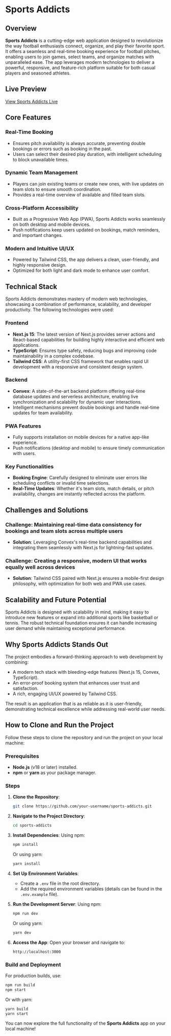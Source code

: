 # Sports Addicts

## Overview
**Sports Addicts** is a cutting-edge web application designed to revolutionize the way football enthusiasts connect, organize, and play their favorite sport. It offers a seamless and real-time booking experience for football pitches, enabling users to join games, select teams, and organize matches with unparalleled ease. The app leverages modern technologies to deliver a powerful, responsive, and feature-rich platform suitable for both casual players and seasoned athletes.

## Live Preview
[View Sports Addicts Live](https://sports-addicts.vercel.app/)

## Core Features
### Real-Time Booking
- Ensures pitch availability is always accurate, preventing double bookings or errors such as booking in the past.
- Users can select their desired play duration, with intelligent scheduling to block unavailable times.

### Dynamic Team Management
- Players can join existing teams or create new ones, with live updates on team slots to ensure smooth coordination.
- Provides a real-time overview of available and filled team slots.

### Cross-Platform Accessibility
- Built as a Progressive Web App (PWA), Sports Addicts works seamlessly on both desktop and mobile devices.
- Push notifications keep users updated on bookings, match reminders, and important changes.

### Modern and Intuitive UI/UX
- Powered by Tailwind CSS, the app delivers a clean, user-friendly, and highly responsive design.
- Optimized for both light and dark mode to enhance user comfort.

## Technical Stack
Sports Addicts demonstrates mastery of modern web technologies, showcasing a combination of performance, scalability, and developer productivity. The following technologies were used:

### Frontend
- **Next.js 15**: The latest version of Next.js provides server actions and React-based capabilities for building highly interactive and efficient web applications.
- **TypeScript**: Ensures type safety, reducing bugs and improving code maintainability in a complex codebase.
- **Tailwind CSS**: A utility-first CSS framework that enables rapid UI development with a responsive and consistent design system.

### Backend
- **Convex**: A state-of-the-art backend platform offering real-time database updates and serverless architecture, enabling live synchronization and scalability for dynamic user interactions.
- Intelligent mechanisms prevent double bookings and handle real-time updates for team availability.

### PWA Features
- Fully supports installation on mobile devices for a native app-like experience.
- Push notifications (desktop and mobile) to ensure timely communication with users.

### Key Functionalities
- **Booking Engine**: Carefully designed to eliminate user errors like scheduling conflicts or invalid time selections.
- **Real-Time Updates**: Whether it's team slots, match details, or pitch availability, changes are instantly reflected across the platform.

## Challenges and Solutions
### Challenge: Maintaining real-time data consistency for bookings and team slots across multiple users
- **Solution**: Leveraging Convex's real-time backend capabilities and integrating them seamlessly with Next.js for lightning-fast updates.

### Challenge: Creating a responsive, modern UI that works equally well across devices
- **Solution**: Tailwind CSS paired with Next.js ensures a mobile-first design philosophy, with optimization for both web and PWA use cases.

## Scalability and Future Potential
Sports Addicts is designed with scalability in mind, making it easy to introduce new features or expand into additional sports like basketball or tennis. The robust technical foundation ensures it can handle increasing user demand while maintaining exceptional performance.

## Why Sports Addicts Stands Out
The project embodies a forward-thinking approach to web development by combining:
- A modern tech stack with bleeding-edge features (Next.js 15, Convex, TypeScript).
- An error-proof booking system that enhances user trust and satisfaction.
- A rich, engaging UI/UX powered by Tailwind CSS.

The result is an application that is as reliable as it is user-friendly, demonstrating technical excellence while addressing real-world user needs.

## How to Clone and Run the Project
Follow these steps to clone the repository and run the project on your local machine:

### Prerequisites
- **Node.js** (v18 or later) installed.
- **npm** or **yarn** as your package manager.

### Steps
1. **Clone the Repository**:
   ```bash
   git clone https://github.com/your-username/sports-addicts.git
   ```
2. **Navigate to the Project Directory**:
   ```bash
   cd sports-addicts
   ```
3. **Install Dependencies**:
   Using npm:
   ```bash
   npm install
   ```
   Or using yarn:
   ```bash
   yarn install
   ```
4. **Set Up Environment Variables**:
   - Create a `.env` file in the root directory.
   - Add the required environment variables (details can be found in the `.env.example` file).

5. **Run the Development Server**:
   Using npm:
   ```bash
   npm run dev
   ```
   Or using yarn:
   ```bash
   yarn dev
   ```

6. **Access the App**:
   Open your browser and navigate to:
   ```
   http://localhost:3000
   ```

### Build and Deployment
For production builds, use:
```bash
npm run build
npm start
```
Or with yarn:
```bash
yarn build
yarn start
```

You can now explore the full functionality of the **Sports Addicts** app on your local machine!
